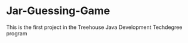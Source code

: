# Jar-Guessing-Game

This is the first project in the Treehouse Java Development Techdegree program
